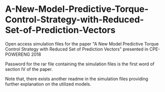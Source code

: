 # A-New-Model-Predictive-Torque-Control-Strategy-with-Reduced-Set-of-Prediction-Vectors

Open access simulation files for the paper "A New Model Predictive Torque Control Strategy with Reduced Set of Prediction Vectors" presented in CPE-POWERENG 2018

Password for the rar file containing the simulation files is the first word of section IV of the paper.

Note that, there exists another readme in the simulation files providing further explanation on the utilized models.
